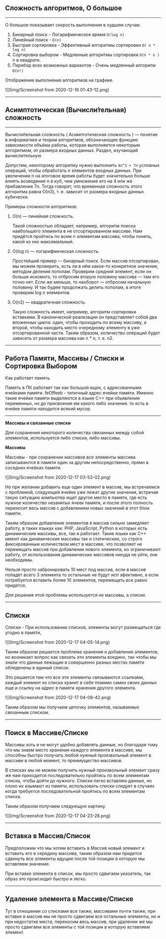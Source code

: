 Сложность алгоритмов, О большое
---
---

O большое показывает скорость выполнения в худшем случае.

1) Бинарный поиск - Логарифмическое время `O(log n)`
2) Линейный поиск - `O(n)`
3) Быстрая сортировка - Эффективный алгоритмы сортировки 
   `O( n * log n)`
4) Сортировка выбором - Медленные алгоритмы сортировки 
   `O(n * n )` n в квадрате.
5) Перебор всех возможных вариантов - Очень медленный алгоритм 
   `O(n!)`

Отображение выполнения алгоритмов на графике.

![](img/Screenshot from 2020-12-16 01-43-12.png)

---
Асимптотическая (Вычисли́тельная) сложность
---
---
Вычисли́тельная сло́жность ( Асимптотическая сложность ) — понятие
в информатике и теории алгоритмов, обозначающее функцию 
зависимости объёма работы, которая выполняется некоторым алгоритмом, 
от размера входных данных. Раздел, изучающий вычислительную

Допустим, некоторому алгоритму нужно выполнить `4n^3 + 7n` условных
операций, чтобы обработать n элементов входных данных. При
увеличении n на итоговое время работы будет значительно больше
влиять возведение n в куб, чем умножение его на 4 или же
прибавление 7n. Тогда говорят, что временная сложность этого
алгоритма равна О(n3), т. е. зависит от размера входных
данных кубически.

Примеры сложности алгоритмов:
1. O(n) — линейная сложность.
   
   Такой сложностью обладает, например, алгоритм поиска наибольшего
   элемента в не отсортированном массиве. Нам придётся пройтись
   по всем n элементам массива, чтобы понять, какой из них
   максимальный.

2. O(log n) — логарифмическая сложность.
   
   Простейший пример — бинарный поиск. Если массив отсортирован,
   мы можем проверить, есть ли в нём какое-то конкретное значение,
   методом деления пополам. Проверим средний элемент, если он
   больше искомого, то отбросим вторую половину массива — там
   его точно нет. Если же меньше, то наоборот — отбросим начальную
   половину. И так будем продолжать делить пополам, в итоге
   проверим log n элементов.
3. O(n2) — квадратичная сложность.

   Такую сложность имеет, например, алгоритм сортировки вставками.
   В канонической реализации он представляет собой два вложенных
   цикла: один, чтобы проходить по всему массиву, а второй, чтобы
   находить место очередному элементу в уже отсортированной части.
   Таким образом, количество операций будет зависеть от размера
   массива как n * n, т. е. n2.

---
Работа Памяти, Массивы / Списки и Сортировка Выбором
---
Как работает память

Память в ПК работает так как большой ящик, с адресованными ячейками
памяти. feOffeeb - типичный адрес ячейки памяти. Именно такие ячейки памяти 
выделяются в языке С++ при обьявлении переменных, но до присвоения
им какого либо значения. то есть в ячейке памяти находится всякий мусор.

---

**Массивы и связанные списки**

Для сохранения некоторого количества связанных между собой элементов,
используется либо списки, либо массивы.

**Массивы**

Массивы - при сохранении массивов все элементы массива записываются 
в памяти один за другим непосредственно, прямо в соседних ячейках 
памяти.

![](img/Screenshot from 2020-12-17 03-53-02.png)

Но при желании добавить еще один элемент в массив, мы встречаемся с 
проблемой, следующей ячейке уже лежат другие значения, встречая 
такую ситуацию компьютер ищет другое место в памяти, где есть
нужное количество незанятых ячеек памяти, и после этого полность
переносит весь массив с добавлением новых значений в этот блок 
памяти.

Таким образом добавление элементов в массив сильно замедляет работу,
в таких языках как: PHP, JavaScript, Python в которых есть динамические
массивы, все, так и работает. Такие языки как С++ 
имеют как динамические массивы так и статические, со строго 
фиксированным количеством мест в массиве, что позволяет не перемещать
массив при добавлении нового элемента, но ограничивают работу, от 
использования динамических массивов никуда не уйти, они необходимы.

Нельзя просто забронировать 10 мест под массив, если в массив попадет 
всего 3 элемента то остальные не будут исп эфективно, а если 
потребуется вставить более 10 элементов, перемещать все равно придется.

Для решения этой проблемы используется не массивы, а списки.

---

Списки
---

Списки - При использовании списков, элементы могут размещаться где 
угодно в памяти, 

![](img/Screenshot from 2020-12-17 04-05-14.png)

Таким образом решается проблема хранения и добавления элементов,
но возникает вопрос как связать эти элементы воедино, так чтобы
мы знали что данные лежащие в совершенно разных местах памяти 
обледенены в единый список.

Это решается тем что все эти элементы связываются ссылками, каждый
элемент из списка хранит в себе помимо самих своих данных еще и 
ссылку на адрес в памяти хранения другого элемента.

![](img/Screenshot from 2020-12-17 04-08-42.png)

Таким образом мы получаем цепочку элементов, называемых связанным
списком.

---

Поиск в Массиве/Списке
---

Массивы хоть и не могут удобно добавлять данные, но благодаря тому 
что мы знаем место хранения каждого элемента в массиве, мы способны 
быстро получать любой нужный произвольный элемент в массиве в любой
момент, то преимущество массивов.

В списках мы не можем получить нужный произвольный элемент сразу же
нам приходится последовательно пройтись по всем элементам списка,
чтобы дойти до нужного. Списки легко вставляю данные, но плохо их 
изымают из памяти, использовать списки следует в случаях когда 
требуется последовательной пройтись по всем элементам списка.

Таким образом получаем следующую картину.

![](img/Screenshot from 2020-12-17 04-23-28.png)

---

Вставка в Массив/Список
---

Предположим что мы хотим вставить в Массив новый элемент и вставить 
его в середину массива, таким образом нам придется сдвинуть все 
элементы идущие после той позиции в которую мы вставляем значение.

При вставке элемента в список, мы просто сдвигаем указатель, 
так образ это происходит быстро и легко.

---

Удаление элемента в Массиве/Списке
---

Тут в отношении со списками все также, массивами почти также,
при вставке в массив мы не просто сдвигаем все остальные элементы,
но и при недостатке места, переносим весь массив, при удалении же мы 
просто сдвигаем все элементы с той позиции в которую вставляем
элемент.
